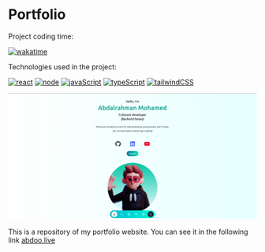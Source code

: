 # Portfolio

Project coding time: 

[![wakatime](https://wakatime.com/badge/user/28002732-b093-40f5-9988-77b935d8c4ea/project/30c8ef83-db1d-4a6f-be74-6a937c2283a2.svg)](https://wakatime.com/badge/user/28002732-b093-40f5-9988-77b935d8c4ea/project/30c8ef83-db1d-4a6f-be74-6a937c2283a2)

Technologies used in the project:

[![react](https://badges.aleen42.com/src/react.svg)](https://badges.aleen42.com/src/react.svg)
[![node](https://badges.aleen42.com/src/node.svg)](https://badges.aleen42.com/src/node.svg)
[![javaScript](https://badges.aleen42.com/src/javascript.svg)](https://badges.aleen42.com/src/javascript.svg)
[![typeScript](https://badges.aleen42.com/src/typescript.svg)](https://badges.aleen42.com/src/typescript.svg)
[![tailwindCSS](https://badges.aleen42.com/src/tailwindcss.svg)](https://badges.aleen42.com/src/tailwindcss.svg)


![portfolio image](https://github.com/abdoohossamm/portfolio/blob/main/public/images/projects/portfolio.png?raw=true)

This is a repository of my portfolio website.
You can see it in the following link [abdoo.live](https://abdoo.live)
